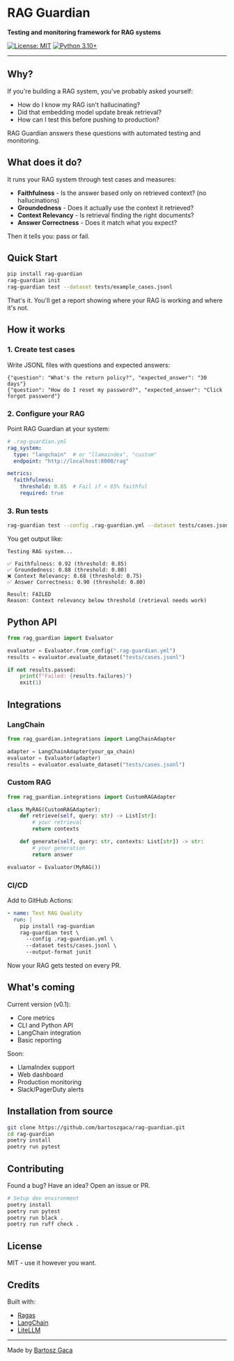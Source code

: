 # RAG Guardian

**Testing and monitoring framework for RAG systems**

[![License: MIT](https://img.shields.io/badge/License-MIT-yellow.svg)](https://opensource.org/licenses/MIT)
[![Python 3.10+](https://img.shields.io/badge/python-3.10+-blue.svg)](https://www.python.org/downloads/)

---

## Why?

If you're building a RAG system, you've probably asked yourself:
- How do I know my RAG isn't hallucinating?
- Did that embedding model update break retrieval?
- How can I test this before pushing to production?

RAG Guardian answers these questions with automated testing and monitoring.

## What does it do?

It runs your RAG system through test cases and measures:

- **Faithfulness** - Is the answer based only on retrieved context? (no hallucinations)
- **Groundedness** - Does it actually use the context it retrieved?
- **Context Relevancy** - Is retrieval finding the right documents?
- **Answer Correctness** - Does it match what you expect?

Then it tells you: pass or fail.

## Quick Start

```bash
pip install rag-guardian
rag-guardian init
rag-guardian test --dataset tests/example_cases.jsonl
```

That's it. You'll get a report showing where your RAG is working and where it's not.

## How it works

### 1. Create test cases

Write JSONL files with questions and expected answers:

```jsonl
{"question": "What's the return policy?", "expected_answer": "30 days"}
{"question": "How do I reset my password?", "expected_answer": "Click forgot password"}
```

### 2. Configure your RAG

Point RAG Guardian at your system:

```yaml
# .rag-guardian.yml
rag_system:
  type: "langchain"  # or "llamaindex", "custom"
  endpoint: "http://localhost:8000/rag"

metrics:
  faithfulness:
    threshold: 0.85  # Fail if < 85% faithful
    required: true
```

### 3. Run tests

```bash
rag-guardian test --config .rag-guardian.yml --dataset tests/cases.jsonl
```

You get output like:

```
Testing RAG system...

✅ Faithfulness: 0.92 (threshold: 0.85)
✅ Groundedness: 0.88 (threshold: 0.80)
❌ Context Relevancy: 0.68 (threshold: 0.75)
✅ Answer Correctness: 0.90 (threshold: 0.80)

Result: FAILED
Reason: Context relevancy below threshold (retrieval needs work)
```

## Python API

```python
from rag_guardian import Evaluator

evaluator = Evaluator.from_config(".rag-guardian.yml")
results = evaluator.evaluate_dataset("tests/cases.jsonl")

if not results.passed:
    print(f"Failed: {results.failures}")
    exit(1)
```

## Integrations

### LangChain

```python
from rag_guardian.integrations import LangChainAdapter

adapter = LangChainAdapter(your_qa_chain)
evaluator = Evaluator(adapter)
results = evaluator.evaluate_dataset("tests/cases.jsonl")
```

### Custom RAG

```python
from rag_guardian.integrations import CustomRAGAdapter

class MyRAG(CustomRAGAdapter):
    def retrieve(self, query: str) -> List[str]:
        # your retrieval
        return contexts

    def generate(self, query: str, contexts: List[str]) -> str:
        # your generation
        return answer

evaluator = Evaluator(MyRAG())
```

### CI/CD

Add to GitHub Actions:

```yaml
- name: Test RAG Quality
  run: |
    pip install rag-guardian
    rag-guardian test \
      --config .rag-guardian.yml \
      --dataset tests/cases.jsonl \
      --output-format junit
```

Now your RAG gets tested on every PR.

## What's coming

Current version (v0.1):
- Core metrics
- CLI and Python API
- LangChain integration
- Basic reporting

Soon:
- LlamaIndex support
- Web dashboard
- Production monitoring
- Slack/PagerDuty alerts

## Installation from source

```bash
git clone https://github.com/bartoszgaca/rag-guardian.git
cd rag-guardian
poetry install
poetry run pytest
```

## Contributing

Found a bug? Have an idea? Open an issue or PR.

```bash
# Setup dev environment
poetry install
poetry run pytest
poetry run black .
poetry run ruff check .
```

## License

MIT - use it however you want.

## Credits

Built with:
- [Ragas](https://github.com/explodinggradients/ragas)
- [LangChain](https://github.com/langchain-ai/langchain)
- [LiteLLM](https://github.com/BerriAI/litellm)

---

Made by [Bartosz Gaca](https://bartoszgaca.pl)
